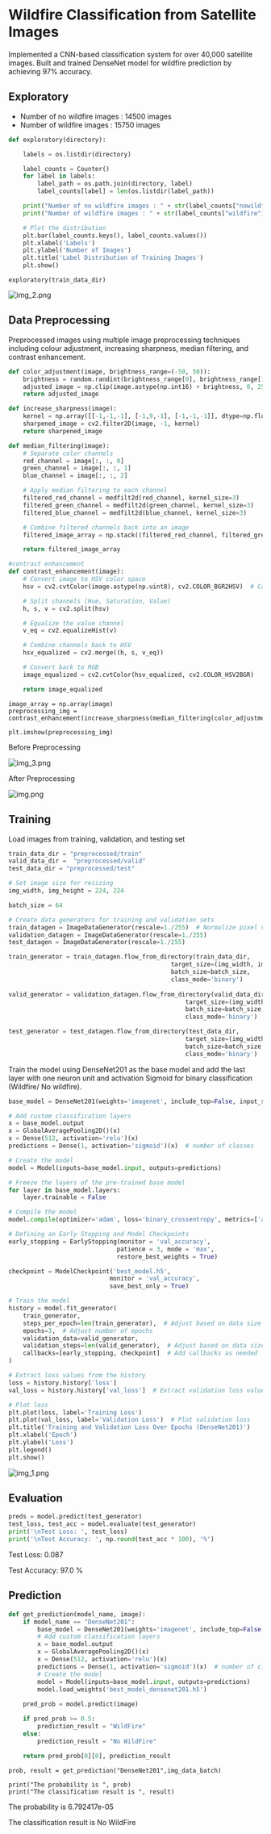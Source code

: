 # Wildfire Classification from Satellite Images
Implemented a CNN-based classification system for over 40,000 satellite images. Built and trained DenseNet model for wildfire prediction by achieving 97% accuracy.

## Exploratory
+ Number of no wildfire images : 14500 images
+ Number of wildfire images : 15750 images
``` python
def exploratory(directory):

    labels = os.listdir(directory)

    label_counts = Counter()
    for label in labels:
        label_path = os.path.join(directory, label)
        label_counts[label] = len(os.listdir(label_path))

    print("Number of no wildfire images : " + str(label_counts["nowildfire"]))
    print("Number of wildfire images : " + str(label_counts["wildfire"]))

    # Plot the distribution
    plt.bar(label_counts.keys(), label_counts.values())
    plt.xlabel('Labels')
    plt.ylabel('Number of Images')
    plt.title('Label Distribution of Training Images')
    plt.show()

```
```
exploratory(train_data_dir)
```

![img_2.png](figure/distribution.png)

## Data Preprocessing
Preprocessed images  using multiple image preprocessing techniques including colour adjustment, increasing sharpness, median filtering, and contrast enhancement.
``` python
def color_adjustment(image, brightness_range=(-50, 50)):
    brightness = random.randint(brightness_range[0], brightness_range[1])
    adjusted_image = np.clip(image.astype(np.int16) + brightness, 0, 255).astype(np.uint8)
    return adjusted_image

def increase_sharpness(image):
    kernel = np.array([[-1,-1,-1], [-1,9,-1], [-1,-1,-1]], dtype=np.float32)  # Sharpening kernel
    sharpened_image = cv2.filter2D(image, -1, kernel)
    return sharpened_image

def median_filtering(image):
    # Separate color channels
    red_channel = image[:, :, 0]
    green_channel = image[:, :, 1]
    blue_channel = image[:, :, 2]

    # Apply median filtering to each channel
    filtered_red_channel = medfilt2d(red_channel, kernel_size=3)
    filtered_green_channel = medfilt2d(green_channel, kernel_size=3)
    filtered_blue_channel = medfilt2d(blue_channel, kernel_size=3)

    # Combine filtered channels back into an image
    filtered_image_array = np.stack((filtered_red_channel, filtered_green_channel, filtered_blue_channel), axis=-1)

    return filtered_image_array

#contrast enhancement
def contrast_enhancement(image):
    # Convert image to HSV color space
    hsv = cv2.cvtColor(image.astype(np.uint8), cv2.COLOR_BGR2HSV)  # Cast for OpenCV

    # Split channels (Hue, Saturation, Value)
    h, s, v = cv2.split(hsv)

    # Equalize the value channel
    v_eq = cv2.equalizeHist(v)

    # Combine channels back to HSV
    hsv_equalized = cv2.merge((h, s, v_eq))

    # Convert back to RGB
    image_equalized = cv2.cvtColor(hsv_equalized, cv2.COLOR_HSV2BGR)

    return image_equalized
``` 
``` 
image_array = np.array(image)
preprocessing_img = contrast_enhancement(increase_sharpness(median_filtering(color_adjustment(image_array))))

plt.imshow(preprocessing_img)
``` 
Before Preprocessing

![img_3.png](figure/original_image.png)

After Preprocessing

![img.png](figure/preprocessed_image.png)

## Training
Load images from training, validation, and testing set
``` python
train_data_dir = "preprocessed/train"
valid_data_dir =  "preprocessed/valid"
test_data_dir = "preprocessed/test"

# Set image size for resizing
img_width, img_height = 224, 224

batch_size = 64

# Create data generators for training and validation sets
train_datagen = ImageDataGenerator(rescale=1./255)  # Normalize pixel values
validation_datagen = ImageDataGenerator(rescale=1./255)
test_datagen = ImageDataGenerator(rescale=1./255)

train_generator = train_datagen.flow_from_directory(train_data_dir,
                                             target_size=(img_width, img_height),
                                             batch_size=batch_size,
                                             class_mode='binary') 
                                             
valid_generator = validation_datagen.flow_from_directory(valid_data_dir,
                                                 target_size=(img_width, img_height),
                                                 batch_size=batch_size,
                                                 class_mode='binary')

test_generator = test_datagen.flow_from_directory(test_data_dir,
                                                 target_size=(img_width, img_height),
                                                 batch_size=batch_size,
                                                 class_mode='binary')
```

Train the model using DenseNet201 as the base model and add the last layer with one neuron unit and activation Sigmoid for binary classification (Wildfire/ No wildfire).

``` python
base_model = DenseNet201(weights='imagenet', include_top=False, input_shape=(224, 224, 3))

# Add custom classification layers
x = base_model.output
x = GlobalAveragePooling2D()(x)
x = Dense(512, activation='relu')(x)
predictions = Dense(1, activation='sigmoid')(x)  # number of classes

# Create the model
model = Model(inputs=base_model.input, outputs=predictions)

# Freeze the layers of the pre-trained base model
for layer in base_model.layers:
    layer.trainable = False

# Compile the model
model.compile(optimizer='adam', loss='binary_crossentropy', metrics=['accuracy'])
```

``` python
# Defining an Early Stopping and Model Checkpoints
early_stopping = EarlyStopping(monitor = 'val_accuracy',
                              patience = 3, mode = 'max',
                              restore_best_weights = True)

checkpoint = ModelCheckpoint('best_model.h5',
                            monitor = 'val_accuracy',
                            save_best_only = True)
```

``` python
# Train the model
history = model.fit_generator(
    train_generator,
    steps_per_epoch=len(train_generator),  # Adjust based on data size
    epochs=3,  # Adjust number of epochs
    validation_data=valid_generator,
    validation_steps=len(valid_generator),  # Adjust based on data size
    callbacks=[early_stopping, checkpoint]  # Add callbacks as needed
)
```
``` python
# Extract loss values from the history
loss = history.history['loss']
val_loss = history.history['val_loss']  # Extract validation loss values

# Plot loss
plt.plot(loss, label='Training Loss')
plt.plot(val_loss, label='Validation Loss')  # Plot validation loss
plt.title('Training and Validation Loss Over Epochs (DenseNet201)')
plt.xlabel('Epoch')
plt.ylabel('Loss')
plt.legend()
plt.show()
```

![img_1.png](figure/loss.png)

## Evaluation
``` python
preds = model.predict(test_generator)  
test_loss, test_acc = model.evaluate(test_generator) 
print('\nTest Loss: ', test_loss)
print('\nTest Accuracy: ', np.round(test_acc * 100), '%')
```
Test Loss:  0.087

Test Accuracy:  97.0 %

## Prediction
``` python
def get_prediction(model_name, image):
    if model_name == "DenseNet201":
        base_model = DenseNet201(weights='imagenet', include_top=False, input_shape=(224, 224, 3))
        # Add custom classification layers
        x = base_model.output
        x = GlobalAveragePooling2D()(x)
        x = Dense(512, activation='relu')(x)
        predictions = Dense(1, activation='sigmoid')(x)  # number of classes
        # Create the model
        model = Model(inputs=base_model.input, outputs=predictions)
        model.load_weights('best_model_densenet201.h5')
        
    pred_prob = model.predict(image) 

    if pred_prob >= 0.5:
        prediction_result = "WildFire"
    else:
        prediction_result = "No WildFire"

    return pred_prob[0][0], prediction_result
```
```
prob, result = get_prediction("DenseNet201",img_data_batch)

print("The probability is ", prob)
print("The classification result is ", result)
```

The probability is  6.792417e-05

The classification result is  No WildFire
